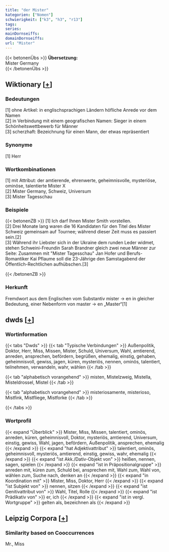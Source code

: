 ```yaml
---
title: "der Mister"
kategorien: ["Nomen"]
schwierigkeit: ["k3", "h3", "r13"]
tags:
series:
mainDornseiffs:
domainDornseiffs:
url: "Mister"
---
```


{{< betonenÜbs >}}
**Übersetzung:**  
Mister Germany  
{{< /betonenÜbs >}}

## Wiktionary [[+](https://de.wiktionary.org/wiki/Mister)]

### Bedeutungen
[1] ohne Artikel: in englischsprachigen Ländern höfliche Anrede vor dem Namen  
[2] in Verbindung mit einem geografischen Namen: Sieger in einem Schönheitswettbewerb für Männer  
[3] scherzhaft: Bezeichnung für einen Mann, der etwas repräsentiert  

### Synonyme
[1] Herr  

### Wortkombinationen
[1] mit Attribut:  der amtierende, ehrenwerte, geheimnisvolle, mysteriöse, ominöse, talentierte Mister X  
[2] Mister Germany, Schweiz, Universum  
[3] Mister Tagesschau  

### Beispiele
{{< betonenZB >}}
[1] Ich darf Ihnen Mister Smith vorstellen.  
[2] Drei Monate lang waren die 16 Kandidaten für den Titel des Mister Schweiz gemeinsam auf Tournee; während dieser Zeit muss es passiert sein.[2]  
[3] Während ihr Liebster sich in der Ukraine dem runden Leder widmet, stehen Schweini-Freundin Sarah Brandner gleich zwei neue Männer zur Seite: Zusammen mit "Mister Tagesschau" Jan Hofer und Berufs-Romantiker Kai Pflaume soll die 23-Jährige den Samstagabend der Öffentlich-Rechtlichen aufhübschen.[3]  

{{< /betonenZB >}}
### Herkunft
Fremdwort aus dem Englischen vom Substantiv mister → en in gleicher Bedeutung, einer Nebenform von master → en „Master“[1]  



## dwds [[+](https://www.dwds.de/wb/Mister)]

### Wortinformation
{{< tabs "Dwds" >}}
{{< tab "Typische Verbindungen" >}}
Außenpolitik, Doktor, Herr, Miss, Missen, Mister, Schuld, Universum, Wahl, amtierend, anreden, ansprechen, befördern, begrüßen, ehemalig, einstig, gehaben, geheimnisvoll, gewiss, jagen, küren, mysteriös, nennen, ominös, talentiert, teilnehmen, verwandeln, wahr, wählen
{{< /tab >}}

{{< tab "alphabetisch vorangehend" >}}
misten, Mistelzweig, Mistella, Misteldrossel, Mistel
{{< /tab >}}

{{< tab "alphabetisch vorangehend" >}}
misteriosamente, misterioso, Mistfink, Mistfliege, Mistforke
{{< /tab >}}

{{< /tabs >}}

### Wortprofil
{{< expand "Überblick" >}} Mister, Miss, Missen, talentiert, ominös, anreden, küren, geheimnisvoll, Doktor, mysteriös, amtierend, Universum, einstig, gewiss, Wahl, jagen, befördern, Außenpolitik, ansprechen, ehemalig {{< /expand >}}
{{< expand "hat Adjektivattribut" >}} talentiert, ominös, geheimnisvoll, mysteriös, amtierend, einstig, gewiss, wahr, ehemalig {{< /expand >}}
{{< expand "ist Akk./Dativ-Objekt von" >}} heißen, nennen, sagen, spielen {{< /expand >}}
{{< expand "ist in Präpositionalgruppe" >}} anreden mit, küren zum, Schuld bei, ansprechen mit, Wahl zum, Wahl von, wählen zum, Suche nach, denken an {{< /expand >}}
{{< expand "in Koordination mit" >}} Mister, Miss, Doktor, Herr {{< /expand >}}
{{< expand "ist Subjekt von" >}} nennen, sitzen {{< /expand >}}
{{< expand "ist Genitivattribut von" >}} Wahl, Titel, Rolle {{< /expand >}}
{{< expand "ist Prädikativ von" >}} er, ich {{< /expand >}}
{{< expand "ist in vergl. Wortgruppe" >}} gelten als, bezeichnen als {{< /expand >}}

## Leipzig Corpora [[+](https://corpora.uni-leipzig.de/en/res?word=Mister&corpusId=deu_newscrawl-public_2018)]


### Similarity based on Cooccurrences
Mr., Miss

